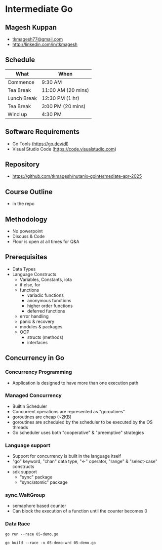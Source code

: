 # Intermediate Go

## Magesh Kuppan
- tkmagesh77@gmail.com
- http://linkedin.com/in/tkmagesh

## Schedule
| What | When |
|----|---|
| Commence | 9:30 AM |
| Tea Break  | 11:00 AM (20 mins) |
| Lunch Break | 12:30 PM (1 hr) |
| Tea Break | 3:00 PM (20 mins) |
| Wind up | 4:30 PM |

## Software Requirements
- Go Tools (https://go.dev/dl)
- Visual Studio Code (https://code.visualstudio.com)

## Repository
- https://github.com/tkmagesh/nutanix-gointermediate-apr-2025

## Course Outline
- in the repo

## Methodology
- No powerpoint
- Discuss & Code
- Floor is open at all times for Q&A

## Prerequisites
- Data Types
- Language Constructs
    - Variables, Constants, iota
    - if else, for
    - functions
        - variadic functions
        - anonymous functions
        - higher order functions
        - deferred functions
    - error handling
    - panic & recovery
    - modules & packages
    - OOP
        - structs (methods)
        - interfaces

## Concurrency in Go

### Concurrency Programming
- Application is designed to have more than one execution path

### Managed Concurrency
- Builtin Scheduler
- Concurrent operations are represented as "goroutines"
- goroutines are cheap (~2KB)
- goroutines are scheduled by the scheduler to be executed by the OS threads
- Go scheduler uses both "cooperative" & "preemptive" strategies

### Language support
- Support for concurrency is built in the language itself
- "go" keyword, "chan" data type, "<-" operator, "range" & "select-case" constructs
- sdk support
    - "sync" package
    - "sync/atomic" package

### sync.WaitGroup
- semaphore based counter
- Can block the execution of a function until the counter becomes 0

### Data Race
```shell
go run --race 05-demo.go
```

```shell
go build --race -o 05-demo-wrd 05-demo.go
```

